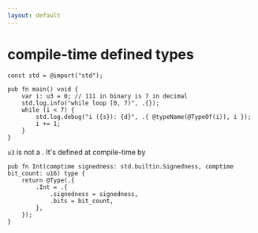 ```yaml
---
layout: default
---
```

<h1>compile-time defined types</h1>

```text
const std = @import("std");

pub fn main() void {
    var i: u3 = 0; // 111 in binary is 7 in decimal
    std.log.info("while loop [0, 7)", .{});
    while (i < 7) {
        std.log.debug("i ({s}): {d}", .{ @typeName(@TypeOf(i)), i });
        i += 1;
    }
}
```

<code class="inline-code">u3</code> is not a <Anchor href="https://ziglang.org/documentation/master/#Primitive-Types" text="primitive type" />. It's defined at compile-time by <Anchor href="https://github.com/ziglang/zig/blob/4df87b40fdfa221d169812969458c9112510d73f/lib/std/meta.zig#L1021" text="this function in std/meta.zig" />


```text
pub fn Int(comptime signedness: std.builtin.Signedness, comptime bit_count: u16) type {
    return @Type(.{
        .Int = .{
            .signedness = signedness,
            .bits = bit_count,
        },
    });
}
```